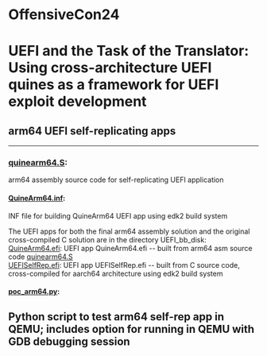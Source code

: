 # OffensiveCon24       
# UEFI and the Task of the Translator: Using cross-architecture UEFI quines as a framework for UEFI exploit development       
## arm64 UEFI self-replicating apps
     
--- 
### [quinearm64.S](arm64-uefi-exploits/arm64-uefi-quine/quinearm64.S):     
arm64 assembly source code for self-replicating UEFI application           
#### [QuineArm64.inf](arm64-uefi-exploits/arm64-uefi-quine/QuineArm64.inf):     
INF file for building QuineArm64 UEFI app using edk2 build system      
      
The UEFI apps for both the final arm64 assembly solution and the original cross-compiled C solution are in the directory UEFI_bb_disk:       
[QuineArm64.efi](UEFI_bb_disk/QuineArm64.efi): UEFI app QuineArm64.efi -- built from arm64 asm source code [quinearm64.S](arm64-uefi-exploits/arm64-uefi-quine/quinearm64.S)      
[UEFISelfRep.efi](UEFI_bb_disk/UEFISelfRep.efi): UEFI app UEFISelfRep.efi -- built from C source code, cross-compiled for aarch64 architecture using edk2 build system      
      
#### [poc_arm64.py](arm64-uefi-exploits/poc_arm64.py):   
Python script to test arm64 self-rep app in QEMU; includes option for running in QEMU with GDB debugging session      
---

